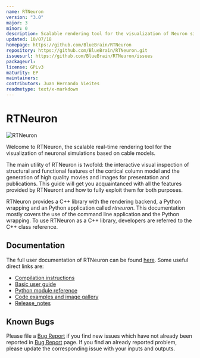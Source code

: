 ```yaml
---
name: RTNeuron
version: "3.0"
major: 3
minor: 0
description: Scalable rendering tool for the visualization of Neuron simulation data.
updated: 10/07/18
homepage: https://github.com/BlueBrain/RTNeuron
repository: https://github.com/BlueBrain/RTNeuron.git
issuesurl: https://github.com/BlueBrain/RTNeuron/issues
packageurl: 
license: GPLv3
maturity: EP
maintainers: 
contributors: Juan Hernando Vieites
readmetype: text/x-markdown
---
```

# RTNeuron

![RTNeuron](doc/img/cover.png)

Welcome to RTNeuron, the scalable real-time rendering tool for the
visualization of neuronal simulations based on cable models.

The main utility of RTNeuron is twofold: the interactive visual inspection of
structural and functional features of the cortical column model and the
generation of high quality movies and images for presentation and publications.
This guide will get you acquaintanced with all the features provided by
RTNeuront and how to fully exploit them for both purposes.

RTNeuron provides a C++ library with the rendering backend, a Python wrapping
and an Python application called *rtneuron*.  This documentation mostly
covers the use of the command line application and the Python wrapping. To use
RTNeuron as a C++ library, developers are referred to the C++ class reference.

## Documentation

The full user documentation of RTNeuron can be found [here](http://bluebrain.github.io/RTNeuron-3.0/index.html). Some useful direct links are:
- [Compilation instructions](http://bluebrain.github.io/RTNeuron-3.0/compilation.html)
- [Basic user guide](http://bluebrain.github.io/RTNeuron-3.0/user_guide.html)
- [Python module reference](http://bluebrain.github.io/RTNeuron-3.0/python/index.html)
- [Code examples and image gallery](http://bluebrain.github.io/RTNeuron-3.0/python/gallery.html)
- [Release_notes](http://bluebrain.github.io/RTNeuron-3.0/release_notes.html)

## Known Bugs

Please file a [Bug Report](https://github.com/BlueBrain/RTNeuron/issues) if you
find new issues which have not already been reported in
[Bug Report](https://github.com/BlueBrain/RTNeuron/issues) page. If you find an
already reported problem, please update the corresponding issue with your inputs
and outputs.


